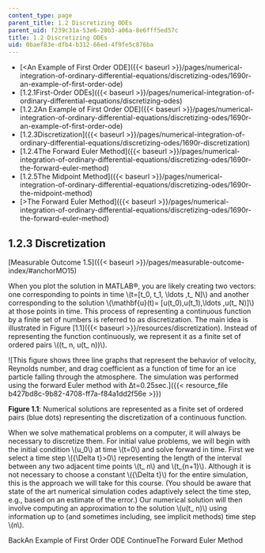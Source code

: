 ```yaml
---
content_type: page
parent_title: 1.2 Discretizing ODEs
parent_uid: f239c31a-53e6-28b3-a06a-8e6fff5ed57c
title: 1.2 Discretizing ODEs
uid: 0baef83e-dfb4-b312-66ed-4f9fe5c876ba
---
```


*   [<An Example of First Order ODE]({{< baseurl >}}/pages/numerical-integration-of-ordinary-differential-equations/discretizing-odes/1690r-an-example-of-first-order-ode)
*   [1.2.1First-Order ODEs]({{< baseurl >}}/pages/numerical-integration-of-ordinary-differential-equations/discretizing-odes)
*   [1.2.2An Example of First Order ODE]({{< baseurl >}}/pages/numerical-integration-of-ordinary-differential-equations/discretizing-odes/1690r-an-example-of-first-order-ode)
*   [1.2.3Discretization]({{< baseurl >}}/pages/numerical-integration-of-ordinary-differential-equations/discretizing-odes/1690r-discretization)
*   [1.2.4The Forward Euler Method]({{< baseurl >}}/pages/numerical-integration-of-ordinary-differential-equations/discretizing-odes/1690r-the-forward-euler-method)
*   [1.2.5The Midpoint Method]({{< baseurl >}}/pages/numerical-integration-of-ordinary-differential-equations/discretizing-odes/1690r-the-midpoint-method)
*   [\>The Forward Euler Method]({{< baseurl >}}/pages/numerical-integration-of-ordinary-differential-equations/discretizing-odes/1690r-the-forward-euler-method)

1.2.3 Discretization
--------------------

[Measurable Outcome 1.5]({{< baseurl >}}/pages/measurable-outcome-index/#anchorMO15)

When you plot the solution in MATLAB®, you are likely creating two vectors: one corresponding to points in time \\(t=\[t\_0, t\_1, \\ldots ,t\_ N\]\\) and another corresponding to the solution \\(\\mathbf{u}(t)= \[u(t\_0),u(t\_1),\\ldots ,u(t\_ N)\]\\) at those points in time. This process of representing a continuous function by a finite set of numbers is referred to as discretization. The main idea is illustrated in Figure [1.1]({{< baseurl >}}/resources/discretization). Instead of representing the function continuously, we represent it as a finite set of ordered pairs \\((t\_ n, u(t\_ n))\\).

![This figure shows three line graphs that represent the behavior of velocity, Reynolds number, and drag coefficient as a function of time for an ice particle falling through the atmosphere. The simulation was performed using the forward Euler method with Δt=0.25sec.]({{< resource_file b427bd8c-9b82-4708-ff7a-f84a1dd2f56e >}})

**Figure 1.1**: Numerical solutions are represented as a finite set of ordered pairs (blue dots) representing the discretization of a continuous function.

When we solve mathematical problems on a computer, it will always be necessary to discretize them. For initial value problems, we will begin with the initial condition \\(u\_0\\) at time \\(t=0\\) and solve forward in time. First we select a time step \\({\\Delta t}>0\\) representing the length of the interval between any two adjacent time points \\(t\_ n\\) and \\(t\_{n+1}\\). Although it is not necessary to choose a constant \\({\\Delta t}\\) for the entire simulation, this is the approach we will take for this course. (You should be aware that state of the art numerical simulation codes adaptively select the time step, e.g., based on an estimate of the error.) Our numerical solution will then involve computing an approximation to the solution \\(u(t\_ n)\\) using information up to (and sometimes including, see implicit methods) time step \\(n\\).

BackAn Example of First Order ODE ContinueThe Forward Euler Method